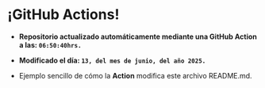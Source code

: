 # ¡GitHub Actions!
* **Repositorio actualizado automáticamente mediante una GitHub Action a las: `06:50:40hrs.`**
* **Modificado el día: `13, del mes de junio, del año 2025.`**

* Ejemplo sencillo de cómo la **Action** modifica este archivo README.md.
